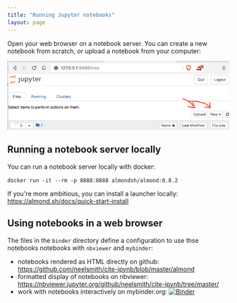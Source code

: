 ```yaml
---
title: "Running Jupyter notebooks"
layout: page
---
```



Open your web browser on a notebook server.  You can create a new notebook from scratch, or upload a notebook from your computer:


![Open](../imgs/jupyter-bare-small.png)


## Running a notebook server locally

You can run a notebook server locally with docker:

    docker run -it --rm -p 8888:8888 almondsh/almond:0.8.2

If you're more ambitious, you can install a launcher locally:  <https://almond.sh/docs/quick-start-install>




## Using notebooks in a web browser


The files in the `binder` directory define a configuration to use thse notebooks notebooks with `nbviewer` and `mybinder`:


-  notebooks rendered as HTML directly on github: <https://github.com/neelsmith/cite-ipynb/blob/master/almond>
-  formatted display of notebooks on nbviewer: <https://nbviewer.jupyter.org/github/neelsmith/cite-ipynb/tree/master/>
-  work with notebooks interactively  on mybinder.org: [![Binder](https://mybinder.org/badge_logo.svg)](https://mybinder.org/v2/gh/neelsmith/cite-ipynb/master)
